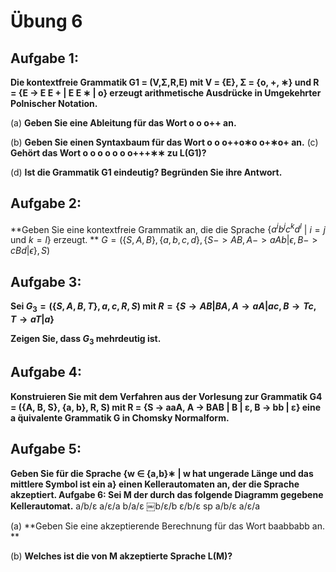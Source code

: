# Übung 6
## Aufgabe 1:
**Die kontextfreie Grammatik G1 = (V,Σ,R,E) mit V = {E}, Σ = {o, +, ∗} und R = {E → E E + | E E ∗ | o}
erzeugt arithmetische Ausdrücke in Umgekehrter Polnischer Notation.**

(a) **Geben Sie eine Ableitung für das Wort o o o++ an.**

(b) **Geben Sie einen Syntaxbaum für das Wort o o o++o∗o o+∗o+ an.**
(c) **Gehört das Wort o o o o o o o+++∗∗ zu L(G1)?**

(d) **Ist die Grammatik G1 eindeutig? Begründen Sie ihre Antwort.**

## Aufgabe 2:
**Geben Sie eine kontextfreie Grammatik an, die die Sprache $\{a^ib^jc^kd^l$ | $i = j$ und $k = l$} erzeugt. **
 $G=(\{S,A,B \}, \{a,b,c,d\}, \{S -> AB, A -> aAb|\epsilon, B -> cBd|\epsilon\},S)$

## Aufgabe 3:
**Sei $G_3 = (\{S,A,B,T\},{a,c},R,S)$ mit $R=\{S \rightarrow AB|BA, A \rightarrow aA|ac, B \rightarrow Tc, T \rightarrow  aT |a\}$**

**Zeigen Sie, dass $G_3$ mehrdeutig ist.**

## Aufgabe 4:
**Konstruieren Sie mit dem Verfahren aus der Vorlesung zur Grammatik G4 = ({A, B, S}, {a, b}, R, S) mit R = {S → aaA, A → BAB | B | ε, B → bb | ε} eine a ̈quivalente Grammatik G in Chomsky Normalform.**

## Aufgabe 5:
**Geben Sie für die Sprache
{w ∈ {a,b}∗ | w hat ungerade Länge und das mittlere Symbol ist ein a}
einen Kellerautomaten an, der die Sprache akzeptiert.
Aufgabe 6: Sei M der durch das folgende Diagramm gegebene Kellerautomat.**
a/b/ε
a/ε/a
b/a/ε
￼b/ε/b
ε/b/ε
sp
a/b/ε a/ε/a

(a) **Geben Sie eine akzeptierende Berechnung für das Wort baabbabb an. **

(b) **Welches ist die von M akzeptierte Sprache L(M)?**
